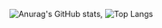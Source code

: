 ![Anurag's GitHub stats](https://github-readme-stats.vercel.app/api?username=AugustoPietro&show_icons=true&bg_color=00000000),
![Top Langs](https://github-readme-stats.vercel.app/api/top-langs/?username=AugustoPietro&hide_progress=true_icons=true&bg_color=00000000)
